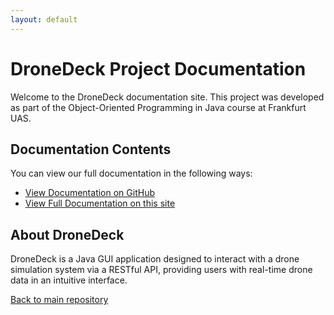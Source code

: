 ```yaml
---
layout: default
---
```


# DroneDeck Project Documentation

Welcome to the DroneDeck documentation site. This project was developed as part of the Object-Oriented Programming in Java course at Frankfurt UAS.

## Documentation Contents

You can view our full documentation in the following ways:

- [View Documentation on GitHub](https://github.com/Code-Hauptwache/DroneDeck/blob/main/Docs.md)
- [View Full Documentation on this site](./documentation.html)

## About DroneDeck

DroneDeck is a Java GUI application designed to interact with a drone simulation system via a RESTful API, providing users with real-time drone data in an intuitive interface.

[Back to main repository](https://github.com/Code-Hauptwache/DroneDeck)
